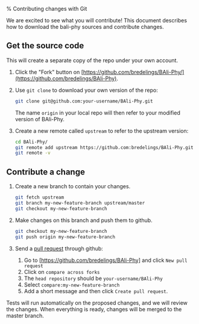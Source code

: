 % Contributing changes with Git

We are excited to see what you will contribute!  This document describes how to download the bali-phy sources and contribute changes.

## Get the source code

This will create a separate copy of the repo under your own account.

1. Click the "Fork" button on [https://github.com/bredelings/BAli-Phy/](https://github.com/bredelings/BAli-Phy).

1. Use `git clone` to download your own version of the repo:
   ``` sh
   git clone git@github.com:your-username/BAli-Phy.git
   ```
   The name `origin` in your local repo will then refer to your modified version of BAli-Phy.

1. Create a new remote called `upstream` to refer to the upstream version:
   ``` sh
   cd BAli-Phy/
   git remote add upstream https://github.com:bredelings/BAli-Phy.git
   git remote -v
   ```

## Contribute a change

1. Create a new branch to contain your changes.
   ``` sh
   git fetch upstream
   git branch my-new-feature-branch upstream/master
   git checkout my-new-feature-branch
   ```

1. Make changes on this branch and push them to github.
   ``` sh
   git checkout my-new-feature-branch
   git push origin my-new-feature-branch
   ```

1. Send a [pull request](https://help.github.com/articles/about-pull-requests/) through github:
   1. Go to [https://github.com/bredelings/BAli-Phy] and click `New pull request`
   1. Click on `compare across forks`
   1. The `head repository` should be `your-username/BAli-Phy`
   1. Select `compare:my-new-feature-branch`
   1. Add a short message and then click `Create pull request`.

Tests will run automatically on the proposed changes, and we will review the changes.  When everything is ready, changes will be merged to the master branch.


